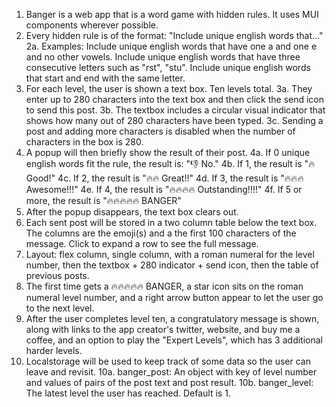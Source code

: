 <!-- @format -->

1. Banger is a web app that is a word game with hidden rules. It uses MUI components wherever possible.
2. Every hidden rule is of the format: "Include unique english words that..."
   2a. Examples: Include unique english words that have one a and one e and no other vowels. Include unique english words that have three consecutive letters such as "rst", "stu". Include unique english words that start and end with the same letter.
3. For each level, the user is shown a text box. Ten levels total.
   3a. They enter up to 280 characters into the text box and then click the send icon to send this post.
   3b. The textbox includes a circular visual indicator that shows how many out of 280 characters have been typed.
   3c. Sending a post and adding more characters is disabled when the number of characters in the box is 280.
4. A popup will then briefly show the result of their post.
   4a. If 0 unique english words fit the rule, the result is: "👎 No."
   4b. If 1, the result is "🔥 Good!"
   4c. If 2, the result is "🔥🔥 Great!!"
   4d. If 3, the result is "🔥🔥🔥 Awesome!!!"
   4e. If 4, the result is "🔥🔥🔥🔥 Outstanding!!!!"
   4f. If 5 or more, the result is "🔥🔥🔥🔥🔥 BANGER"
5. After the popup disappears, the text box clears out.
6. Each sent post will be stored in a two column table below the text box. The columns are the emoji(s) and a the first 100 characters of the message. Click to expand a row to see the full message.
7. Layout: flex column, single column, with a roman numeral for the level number, then the textbox + 280 indicator + send icon, then the table of previous posts.
8. The first time gets a 🔥🔥🔥🔥🔥 BANGER, a star icon sits on the roman numeral level number, and a right arrow button appear to let the user go to the next level.
9. After the user completes level ten, a congratulatory message is shown, along with links to the app creator's twitter, website, and buy me a coffee, and an option to play the "Expert Levels", which has 3 additional harder levels.
10. Localstorage will be used to keep track of some data so the user can leave and revisit.
    10a. banger_post: An object with key of level number and values of pairs of the post text and post result.
    10b. banger_level: The latest level the user has reached. Default is 1.
